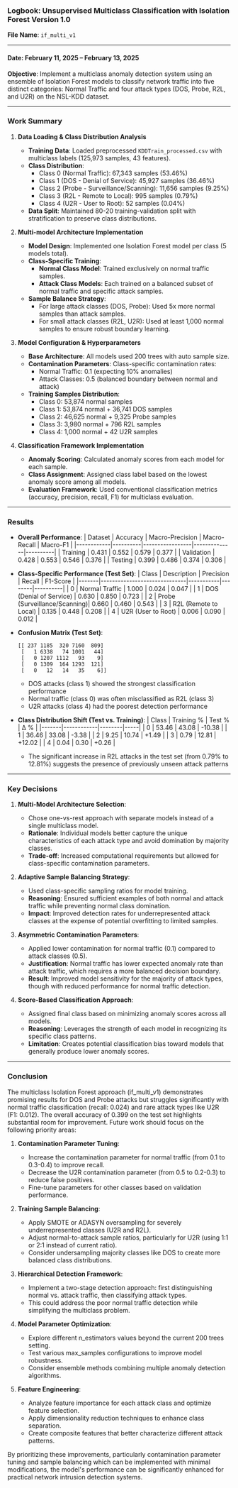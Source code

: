 ### **Logbook: Unsupervised Multiclass Classification with Isolation Forest Version 1.0**  
**File Name**: `if_multi_v1`  

---

#### **Date**: February 11, 2025 – February 13, 2025 
**Objective**: Implement a multiclass anomaly detection system using an ensemble of Isolation Forest models to classify network traffic into five distinct categories: Normal Traffic and four attack types (DOS, Probe, R2L, and U2R) on the NSL-KDD dataset.  

---

### **Work Summary**  
1. **Data Loading & Class Distribution Analysis**  
   - **Training Data**: Loaded preprocessed `KDDTrain_processed.csv` with multiclass labels (125,973 samples, 43 features).  
   - **Class Distribution**:  
     - Class 0 (Normal Traffic): 67,343 samples (53.46%)
     - Class 1 (DOS - Denial of Service): 45,927 samples (36.46%)
     - Class 2 (Probe - Surveillance/Scanning): 11,656 samples (9.25%)
     - Class 3 (R2L - Remote to Local): 995 samples (0.79%)
     - Class 4 (U2R - User to Root): 52 samples (0.04%)
   - **Data Split**: Maintained 80-20 training-validation split with stratification to preserve class distributions.

2. **Multi-model Architecture Implementation**  
   - **Model Design**: Implemented one Isolation Forest model per class (5 models total).
   - **Class-Specific Training**:
     - **Normal Class Model**: Trained exclusively on normal traffic samples.
     - **Attack Class Models**: Each trained on a balanced subset of normal traffic and specific attack samples.
   - **Sample Balance Strategy**:
     - For large attack classes (DOS, Probe): Used 5x more normal samples than attack samples.
     - For small attack classes (R2L, U2R): Used at least 1,000 normal samples to ensure robust boundary learning.

3. **Model Configuration & Hyperparameters**  
   - **Base Architecture**: All models used 200 trees with auto sample size.
   - **Contamination Parameters**: Class-specific contamination rates:
     - Normal Traffic: 0.1 (expecting 10% anomalies)
     - Attack Classes: 0.5 (balanced boundary between normal and attack)
   - **Training Samples Distribution**:
     - Class 0: 53,874 normal samples
     - Class 1: 53,874 normal + 36,741 DOS samples
     - Class 2: 46,625 normal + 9,325 Probe samples
     - Class 3: 3,980 normal + 796 R2L samples
     - Class 4: 1,000 normal + 42 U2R samples

4. **Classification Framework Implementation**  
   - **Anomaly Scoring**: Calculated anomaly scores from each model for each sample.
   - **Class Assignment**: Assigned class label based on the lowest anomaly score among all models.
   - **Evaluation Framework**: Used conventional classification metrics (accuracy, precision, recall, F1) for multiclass evaluation.

---

### **Results**  
- **Overall Performance**: 
  | Dataset    | Accuracy | Macro-Precision | Macro-Recall | Macro-F1 |
  |------------|----------|-----------------|--------------|----------|
  | Training   | 0.431    | 0.552           | 0.579        | 0.377    |
  | Validation | 0.428    | 0.553           | 0.546        | 0.376    |
  | Testing    | 0.399    | 0.486           | 0.374        | 0.306    |

- **Class-Specific Performance (Test Set)**:
  | Class | Description                  | Precision | Recall | F1-Score |
  |-------|------------------------------|-----------|--------|----------|
  | 0     | Normal Traffic               | 1.000     | 0.024  | 0.047    |
  | 1     | DOS (Denial of Service)      | 0.630     | 0.850  | 0.723    |
  | 2     | Probe (Surveillance/Scanning)| 0.660     | 0.460  | 0.543    |
  | 3     | R2L (Remote to Local)        | 0.135     | 0.448  | 0.208    |
  | 4     | U2R (User to Root)           | 0.006     | 0.090  | 0.012    |

- **Confusion Matrix (Test Set)**:  
  ```
  [[ 237 1185  320 7160  809]
   [   1 6338   74 1001   44]
   [   0 1207 1112   93    9]
   [   0 1309  164 1293  121]
   [   0   12   14   35    6]]
  ```
  - DOS attacks (class 1) showed the strongest classification performance
  - Normal traffic (class 0) was often misclassified as R2L (class 3)
  - U2R attacks (class 4) had the poorest detection performance

- **Class Distribution Shift (Test vs. Training)**:
  | Class | Training % | Test % | Δ % |
  |-------|------------|--------|-----|
  | 0     | 53.46      | 43.08  | -10.38 |
  | 1     | 36.46      | 33.08  | -3.38 |
  | 2     | 9.25       | 10.74  | +1.49 |
  | 3     | 0.79       | 12.81  | +12.02 |
  | 4     | 0.04       | 0.30   | +0.26 |
  
  - The significant increase in R2L attacks in the test set (from 0.79% to 12.81%) suggests the presence of previously unseen attack patterns

---

### **Key Decisions**  
1. **Multi-Model Architecture Selection**:  
   - Chose one-vs-rest approach with separate models instead of a single multiclass model.
   - **Rationale**: Individual models better capture the unique characteristics of each attack type and avoid domination by majority classes.
   - **Trade-off**: Increased computational requirements but allowed for class-specific contamination parameters.

2. **Adaptive Sample Balancing Strategy**:  
   - Used class-specific sampling ratios for model training.
   - **Reasoning**: Ensured sufficient examples of both normal and attack traffic while preventing normal class domination.
   - **Impact**: Improved detection rates for underrepresented attack classes at the expense of potential overfitting to limited samples.

3. **Asymmetric Contamination Parameters**:  
   - Applied lower contamination for normal traffic (0.1) compared to attack classes (0.5).
   - **Justification**: Normal traffic has lower expected anomaly rate than attack traffic, which requires a more balanced decision boundary.
   - **Result**: Improved model sensitivity for the majority of attack types, though with reduced performance for normal traffic detection.

4. **Score-Based Classification Approach**:  
   - Assigned final class based on minimizing anomaly scores across all models.
   - **Reasoning**: Leverages the strength of each model in recognizing its specific class patterns.
   - **Limitation**: Creates potential classification bias toward models that generally produce lower anomaly scores.

---

### **Conclusion**  
The multiclass Isolation Forest approach (if_multi_v1) demonstrates promising results for DOS and Probe attacks but struggles significantly with normal traffic classification (recall: 0.024) and rare attack types like U2R (F1: 0.012). The overall accuracy of 0.399 on the test set highlights substantial room for improvement. Future work should focus on the following priority areas:

1. **Contamination Parameter Tuning**:
   - Increase the contamination parameter for normal traffic (from 0.1 to 0.3-0.4) to improve recall.
   - Decrease the U2R contamination parameter (from 0.5 to 0.2-0.3) to reduce false positives.
   - Fine-tune parameters for other classes based on validation performance.

2. **Training Sample Balancing**:
   - Apply SMOTE or ADASYN oversampling for severely underrepresented classes (U2R and R2L).
   - Adjust normal-to-attack sample ratios, particularly for U2R (using 1:1 or 2:1 instead of current ratio).
   - Consider undersampling majority classes like DOS to create more balanced class distributions.

3. **Hierarchical Detection Framework**:
   - Implement a two-stage detection approach: first distinguishing normal vs. attack traffic, then classifying attack types.
   - This could address the poor normal traffic detection while simplifying the multiclass problem.

4. **Model Parameter Optimization**:
   - Explore different n_estimators values beyond the current 200 trees setting.
   - Test various max_samples configurations to improve model robustness.
   - Consider ensemble methods combining multiple anomaly detection algorithms.

5. **Feature Engineering**:
   - Analyze feature importance for each attack class and optimize feature selection.
   - Apply dimensionality reduction techniques to enhance class separation.
   - Create composite features that better characterize different attack patterns.

By prioritizing these improvements, particularly contamination parameter tuning and sample balancing which can be implemented with minimal modifications, the model's performance can be significantly enhanced for practical network intrusion detection systems.